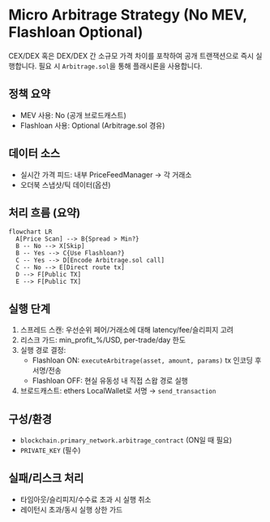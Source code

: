 # Micro Arbitrage Strategy (No MEV, Flashloan Optional)

CEX/DEX 혹은 DEX/DEX 간 소규모 가격 차이를 포착하여 공개 트랜잭션으로 즉시 실행합니다. 필요 시 `Arbitrage.sol`을 통해 플래시론을 사용합니다.

## 정책 요약
- MEV 사용: No (공개 브로드캐스트)
- Flashloan 사용: Optional (Arbitrage.sol 경유)

## 데이터 소스
- 실시간 가격 피드: 내부 PriceFeedManager → 각 거래소
- 오더북 스냅샷/틱 데이터(옵션)

## 처리 흐름 (요약)

```mermaid
flowchart LR
  A[Price Scan] --> B{Spread > Min?}
  B -- No --> X[Skip]
  B -- Yes --> C{Use Flashloan?}
  C -- Yes --> D[Encode Arbitrage.sol call]
  C -- No --> E[Direct route tx]
  D --> F[Public TX]
  E --> F[Public TX]
```

## 실행 단계
1) 스프레드 스캔: 우선순위 페어/거래소에 대해 latency/fee/슬리피지 고려
2) 리스크 가드: min_profit_%/USD, per-trade/day 한도
3) 실행 경로 결정:
   - Flashloan ON: `executeArbitrage(asset, amount, params)` tx 인코딩 후 서명/전송
   - Flashloan OFF: 현실 유동성 내 직접 스왑 경로 실행
4) 브로드캐스트: ethers LocalWallet로 서명 → `send_transaction`

## 구성/환경
- `blockchain.primary_network.arbitrage_contract` (ON일 때 필요)
- `PRIVATE_KEY` (필수)

## 실패/리스크 처리
- 타임아웃/슬리피지/수수료 초과 시 실행 취소
- 레이턴시 초과/동시 실행 상한 가드
